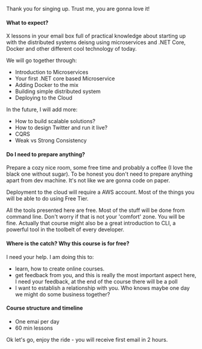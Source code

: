 Thank you for singing up. Trust me, you are gonna love it!

#### What to expect?

X lessons in your email box full of practical knowledge about starting up with the distributed systems deisng using microservices and .NET Core, Docker and other different cool technology of today.

We will go together through:

* Introduction to Microservices
* Your first .NET core based Microservice
* Adding Docker to the mix
* Building simple distributed system
* Deploying to the Cloud

In the future, I will add more:
* How to build scalable solutions?
* How to design Twitter and run it live?
* CQRS
* Weak vs Strong Consistency

#### Do I need to prepare anything?

Prepare a cozy nice room, some free time and probably a coffee (I love the black one without sugar). To be honest you don't need to prepare anything apart from dev machine. It's not like we are gonna code on paper.

Deployment to the cloud will require a AWS account. Most of the things you will be able to do using Free Tier.

All the tools presented here are free. Most of the stuff will be done from command line. Don't worry if that is not your 'comfort' zone. You will be fine. Actually that course might also be a great introduction to CLI, a powerful tool in the toolbelt of every developer.

#### Where is the catch? Why this course is for free?

I need your help. I am doing this to:

* learn, how to create online courses.
* get feedback from you, and this is really the most important aspect here, I need your feedback, at the end of the course there will be a poll
* I want to establish a relationship with you. Who knows maybe one day we might do some business together?

#### Course structure and timeline

* One emai per day
* 60 min lessons

Ok let's go, enjoy the ride - you will receive first email in 2 hours.
